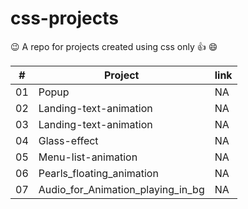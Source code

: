 # css-projects 
😉 A repo for projects created using css only 👍 :smile:


| #     | Project      | link     |
| ------------- | ------------- | -------- |
| 01           | Popup         | NA  |
| 02           | Landing-text-animation         | NA  |
| 03           | Landing-text-animation         | NA  |
| 04           | Glass-effect         | NA  |
| 05           | Menu-list-animation         | NA  |
| 06           | Pearls_floating_animation         | NA  |
| 07           | Audio_for_Animation_playing_in_bg         | NA  | 

